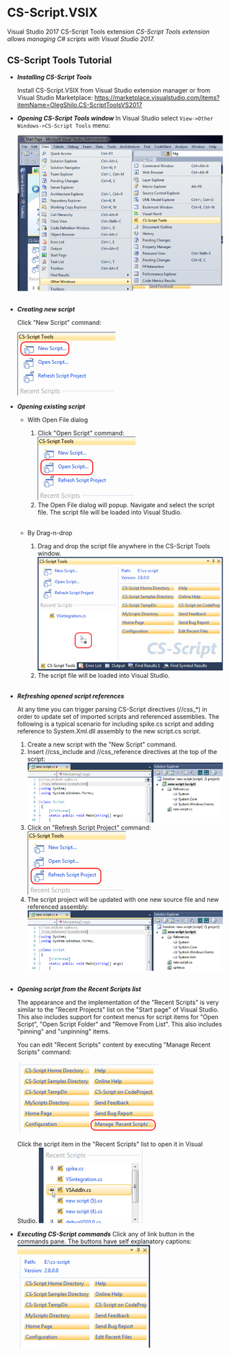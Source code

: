 # CS-Script.VSIX

Visual Studio 2017 CS-Script Tools extension
_CS-Script Tools extension allows managing C# scripts with Visual Studio 2017._

## CS-Script Tools Tutorial

* _**Installing CS-Script Tools**_

  Install CS-Script.VSIX from Visual Studio extension manager or from Visual Studio Marketplace: https://marketplace.visualstudio.com/items?itemName=OlegShilo.CS-ScriptToolsVS2017 
  <br/>


* _**Opening CS-Script Tools window**_
  In Visual Studio select `View->Other Windows->CS-Script Tools` menu:

  ![](images\vsx_menu.png)<br/><br/>

* _**Creating new script**_

  Click "New Script" command:

  ![](images/create_script.png)
  <br/>


* _**Opening existing script**_

  - With Open File dialog

    1. Click "Open Script" command:
       ![](images/open_script.png)
    2. The Open File dialog will popup. Navigate and select the script file. The script file will be loaded into Visual Studio.
    <br/>

  - By Drag-n-drop

    1. Drag and drop the script file anywhere in the CS-Script Tools window.
       ![](images/drag_n_drop.png)
    2. The script file will be loaded into Visual Studio.
    <br/>

* _**Refreshing opened script references**_

  At any time you can trigger parsing CS-Script directives (//css_*) in order to update set of imported scripts and referenced assemblies. The following is a typical scenario for including spike.cs script and adding reference to System.Xml.dll assembly to the new script.cs script.

  1. Create a new script with the "New Script" command.
  2. Insert //css_include and  //css_reference directives at the top of the script:
   ![](images/vsx_refresh1.png)
  3. Click on "Refresh Script Project" command:
   ![](images/refresh_script.png)
  4. The script project will be updated with one new source file and new referenced assembly:
   ![](images/vsx_refresh2.png)
    <br/>

* _**Opening script from the Recent Scripts list**_

  The appearance and the implementation of the "Recent Scripts" is very similar to the "Recent Projects" list on the "Start page" of Visual Studio. This also includes support for context menus for  script items  for  "Open Script", "Open Script Folder" and "Remove From List". This also includes "pinning" and "unpinning" items.

  You can edit "Recent Scripts" content by executing "Manage Recent Scripts" command:

  ![](images/vsx_recent1.png)

  Click the script item in the "Recent Scripts" list to open it in Visual Studio.
  ![](images/vsx_recent.png)
  <br/>

* _**Executing CS-Script commands**_
  Click any of link button in the commands pane. The buttons have self explanatory captions:
  ![](images/vsx_commands.png)
